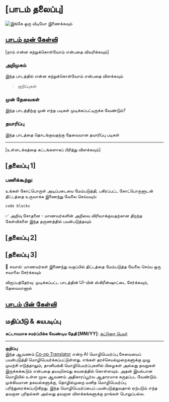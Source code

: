<!--
CO_OP_TRANSLATOR_METADATA:
{
  "original_hash": "0494be70ad7fadd13a8c3d549c23e355",
  "translation_date": "2025-10-11T11:47:58+00:00",
  "source_file": "lesson-template/README.md",
  "language_code": "ta"
}
-->
# [பாடம் தலைப்பு]

![இங்கே ஒரு வீடியோ இணைக்கவும்](../../../lesson-template/video-url)

## [பாடம் முன் கேள்வி](../../../lesson-template/quiz-url)

[நாம் என்ன கற்றுக்கொள்வோம் என்பதை விவரிக்கவும்]

### அறிமுகம்

இந்த பாடத்தில் என்ன கற்றுக்கொள்வோம் என்பதை விளக்கவும்

> குறிப்புகள்

### முன் தேவைகள்

இந்த பாடத்திற்கு முன் எந்த படிகள் முடிக்கப்பட்டிருக்க வேண்டும்?

### தயாரிப்பு

இந்த பாடத்தை தொடங்குவதற்கு தேவையான தயாரிப்பு படிகள்

---

[உள்ளடக்கத்தை கட்டங்களாகப் பிரித்து விளக்கவும்]

## [தலைப்பு 1]

### பணிக்கூற்று:

உங்கள் கோட்பொருள் அடிப்படையை மேம்படுத்தி, பகிரப்பட்ட கோட்பொருளுடன் திட்டத்தை உருவாக்க இணைந்து வேலை செய்யவும்:

```html
code blocks
```

✅ அறிவு சோதனை - மாணவர்களின் அறிவை விரிவாக்குவதற்கான திறந்த கேள்விகளை இந்த தருணத்தில் பயன்படுத்தவும்

## [தலைப்பு 2]

## [தலைப்பு 3]

🚀 சவால்: மாணவர்கள் இணைந்து வகுப்பில் திட்டத்தை மேம்படுத்த வேலை செய்ய ஒரு சவாலை சேர்க்கவும்

விருப்பத்தேர்வு: முடிக்கப்பட்ட பாடத்தின் UI-யின் ஸ்கிரீன்ஷாட்டை சேர்க்கவும், தேவையானால்

## [பாடம் பின் கேள்வி](../../../lesson-template/quiz-url)

## மதிப்பீடு & சுயபடிப்பு

**கட்டாயமாக சமர்ப்பிக்க வேண்டிய தேதி [MM/YY]**: [கட்டுரை பெயர்](assignment.md)

---

**குறிப்பு**:  
இந்த ஆவணம் [Co-op Translator](https://github.com/Azure/co-op-translator) என்ற AI மொழிபெயர்ப்பு சேவையைப் பயன்படுத்தி மொழிபெயர்க்கப்பட்டுள்ளது. எங்கள் தரச்செயல்முறைகளுக்கு முழு முயற்சி எடுத்தாலும், தானியங்கி மொழிபெயர்ப்புகளில் பிழைகள் அல்லது தவறுகள் இருக்கக்கூடும் என்பதை தயவுசெய்து கவனத்தில் கொள்ளவும். அதன் இயல்பான மொழியில் உள்ள மூல ஆவணம் அதிகாரப்பூர்வ ஆதாரமாக கருதப்பட வேண்டும். முக்கியமான தகவல்களுக்கு, தொழில்முறை மனித மொழிபெயர்ப்பு பரிந்துரைக்கப்படுகிறது. இந்த மொழிபெயர்ப்பைப் பயன்படுத்துவதால் ஏற்படும் எந்த தவறான புரிதல்கள் அல்லது தவறான விளக்கங்களுக்கு நாங்கள் பொறுப்பல்ல.